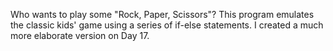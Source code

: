 Who wants to play some "Rock, Paper, Scissors"? This program emulates the classic kids' game using a series of if-else statements. I created a much more elaborate version on Day 17.